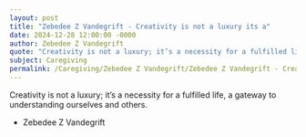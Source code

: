 ```yaml
---
layout: post
title: "Zebedee Z Vandegrift - Creativity is not a luxury its a"
date: 2024-12-28 12:00:00 -0000
author: Zebedee Z Vandegrift
quote: "Creativity is not a luxury; it’s a necessity for a fulfilled life, a gateway to understanding ourselves and others."
subject: Caregiving
permalink: /Caregiving/Zebedee Z Vandegrift/Zebedee Z Vandegrift - Creativity is not a luxury its a
---
```


Creativity is not a luxury; it’s a necessity for a fulfilled life, a gateway to understanding ourselves and others.

- Zebedee Z Vandegrift
